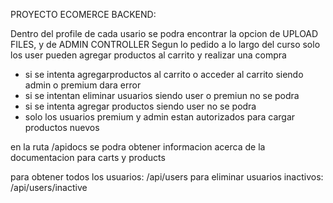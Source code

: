 PROYECTO ECOMERCE BACKEND:

Dentro del profile de cada usario se podra encontrar la opcion de UPLOAD FILES, y de ADMIN CONTROLLER
Segun lo pedido a lo largo del curso solo los user pueden agregar productos al carrito y realizar una compra
- si se intenta agregarproductos al carrito o acceder al carrito siendo admin o premium dara error 
- si se intentan eliminar usuarios siendo user o premiun no se podra
- si se intenta agregar productos siendo user no se podra 
- solo los usuarios premium y admin estan autorizados para cargar productos nuevos 
 

en la ruta /apidocs se podra obtener informacion acerca de la documentacion para carts y products

para obtener todos los usuarios: /api/users
para eliminar usuarios inactivos: /api/users/inactive

